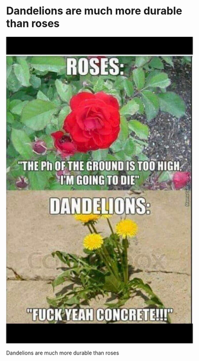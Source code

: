 # Dandelions are much more durable than roses

![Dandelions are much more durable than roses](images/Dandelions%20are%20much%20more%20durable%20than%20roses.jpeg)

Dandelions are much more durable than roses
